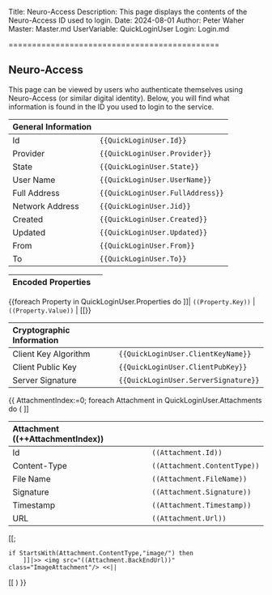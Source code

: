 ﻿Title: Neuro-Access
Description: This page displays the contents of the Neuro-Access ID used to login.
Date: 2024-08-01
Author: Peter Waher
Master: Master.md
UserVariable: QuickLoginUser
Login: Login.md

=============================================

Neuro-Access
---------------

This page can be viewed by users who authenticate themselves using Neuro-Access (or similar digital identity).
Below, you will find what information is found in the ID you used to login to the service.

| General Information                               ||
|:----------------|:---------------------------------|
| Id              | `{{QuickLoginUser.Id}}`          |
| Provider        | `{{QuickLoginUser.Provider}}`    |
| State           | `{{QuickLoginUser.State}}`       |
| User Name       | `{{QuickLoginUser.UserName}}`    |
| Full Address    | `{{QuickLoginUser.FullAddress}}` |
| Network Address | `{{QuickLoginUser.Jid}}`         |
| Created         | `{{QuickLoginUser.Created}}`     |
| Updated         | `{{QuickLoginUser.Updated}}`     |
| From            | `{{QuickLoginUser.From}}`        |
| To              | `{{QuickLoginUser.To}}`          |

| Encoded Properties                             ||
|:-------------------------|:---------------------|
{{foreach Property in QuickLoginUser.Properties do
	]]| `((Property.Key))` | `((Property.Value))` |
[[}}

| Cryptographic Information                                  ||
|:---------------------|:-------------------------------------|
| Client Key Algorithm | `{{QuickLoginUser.ClientKeyName}}`   |
| Client Public Key    | `{{QuickLoginUser.ClientPubKey}}`    |
| Server Signature     | `{{QuickLoginUser.ServerSignature}}` |

{{
AttachmentIndex:=0;
foreach Attachment in QuickLoginUser.Attachments do
(
	]]

| Attachment ((++AttachmentIndex))           ||
|:-------------|:-----------------------------|
| Id           | `((Attachment.Id))`          |
| Content-Type | `((Attachment.ContentType))` |
| File Name    | `((Attachment.FileName))`    |
| Signature    | `((Attachment.Signature))`   |
| Timestamp    | `((Attachment.Timestamp))`   |
| URL          | `((Attachment.Url))`         |
[[;

	if StartsWith(Attachment.ContentType,"image/") then
		]]|>> <img src="((Attachment.BackEndUrl))" class="ImageAttachment"/> <<||
[[
)
}}



